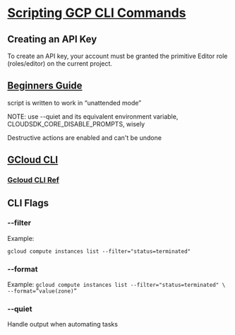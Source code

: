 # [Scripting GCP CLI Commands](https://cloud.google.com/sdk/docs/scripting-gcloud)

## Creating an API Key

To create an API key, your account must be granted the primitive Editor role (roles/editor) on the current project. 



## [Beginners Guide](https://cloud.google.com/blog/products/management-tools/scripting-with-gcloud-a-beginners-guide-to-automating-gcp-tasks)

script is written to work in “unattended mode”

NOTE: use --quiet and its equivalent environment variable, CLOUDSDK_CORE_DISABLE_PROMPTS, wisely

Destructive actions are enabled and can't be undone






## [GCloud CLI](https://cloud.google.com/sdk/gcloud/)

### [Gcloud CLI Ref](https://cloud.google.com/sdk/gcloud/reference)



## CLI Flags

### --filter
Example:

`
gcloud compute instances list --filter="status=terminated"
`

### --format
Example:
`
gcloud compute instances list --filter="status=terminated" \
    --format=”value(zone)”
`

### --quiet
Handle output when automating tasks

